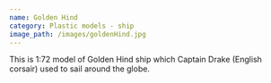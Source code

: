 ```yaml
---
name: Golden Hind
category: Plastic models - ship
image_path: /images/goldenHind.jpg
---
```

This is 1:72 model of Golden Hind ship which Captain Drake (English corsair) used to sail
around the globe.